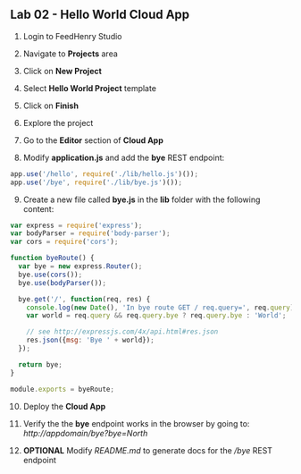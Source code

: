 ## Lab 02 - Hello World Cloud App

1. Login to FeedHenry Studio

2. Navigate to **Projects** area

3. Click on **New Project**

4. Select **Hello World Project** template

5. Click on **Finish**

6. Explore the project

7. Go to the **Editor** section of **Cloud App**

8. Modify **application.js** and add the **bye** REST endpoint:

  ```javascript
  app.use('/hello', require('./lib/hello.js')());
  app.use('/bye', require('./lib/bye.js')());
  ```
9. Create a new file called **bye.js** in the **lib** folder with the following content:

  ```javascript
  var express = require('express');
  var bodyParser = require('body-parser');
  var cors = require('cors');

  function byeRoute() {
    var bye = new express.Router();
    bye.use(cors());
    bye.use(bodyParser());

    bye.get('/', function(req, res) {
      console.log(new Date(), 'In bye route GET / req.query=', req.query);
      var world = req.query && req.query.bye ? req.query.bye : 'World';

      // see http://expressjs.com/4x/api.html#res.json
      res.json({msg: 'Bye ' + world});
    });

    return bye;
  }

  module.exports = byeRoute;
  ```

10. Deploy the **Cloud App**

11. Verify the the **bye** endpoint works in the browser by going to:
*http://appdomain/bye?bye=North*

12. **OPTIONAL** Modify *README.md* to generate docs for the */bye* REST endpoint
